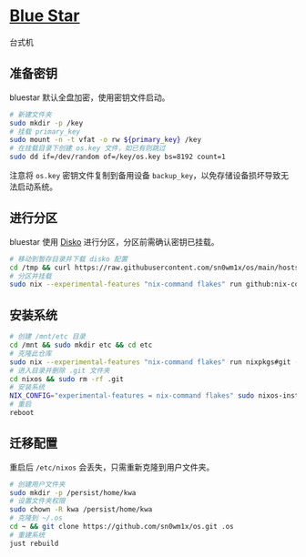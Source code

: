 # [Blue Star](https://youtu.be/sK92X82T3Sk)

台式机

## 准备密钥

bluestar 默认全盘加密，使用密钥文件启动。

```bash
# 新建文件夹
sudo mkdir -p /key
# 挂载 primary_key
sudo mount -n -t vfat -o rw ${primary_key} /key
# 在挂载目录下创建 os.key 文件，如已有则跳过
sudo dd if=/dev/random of=/key/os.key bs=8192 count=1
```

注意将 `os.key` 密钥文件复制到备用设备 `backup_key`，以免存储设备损坏导致无法启动系统。

## 进行分区

bluestar 使用 [Disko](https://github.com/nix-community/disko) 进行分区，分区前需确认密钥已挂载。

```bash
# 移动到暂存目录并下载 disko 配置
cd /tmp && curl https://raw.githubusercontent.com/sn0wm1x/os/main/hosts/bluestar/disko.nix -o /tmp/disko.nix
# 分区并挂载
sudo nix --experimental-features "nix-command flakes" run github:nix-community/disko -- --mode disko /tmp/disko.nix
```

## 安装系统

```bash
# 创建 /mnt/etc 目录
cd /mnt && sudo mkdir etc && cd etc
# 克隆此仓库
sudo nix --experimental-features "nix-command flakes" run nixpkgs#git -- clone https://github.com/sn0wm1x/os.git nixos
# 进入目录并删除 .git 文件夹
cd nixos && sudo rm -rf .git
# 安装系统
NIX_CONFIG="experimental-features = nix-command flakes" sudo nixos-install --no-root-passwd --flake .#bluestar
# 重启
reboot
```

## 迁移配置

重启后 `/etc/nixos` 会丢失，只需重新克隆到用户文件夹。 

```bash
# 创建用户文件夹
sudo mkdir -p /persist/home/kwa
# 设置文件夹权限
sudo chown -R kwa /persist/home/kwa
# 克隆到 ~/.os
cd ~ && git clone https://github.com/sn0wm1x/os.git .os
# 重建系统
just rebuild
```

